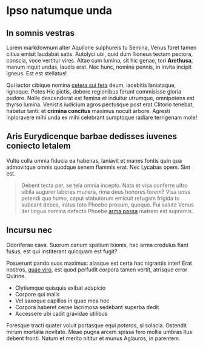 # Ipso natumque unda

## In somnis vestras

Lorem markdownum alter Aquilone sulphureis tu Semina, Venus foret tamen citius
emisit laudabat satis. Autolyci ubi, quid dum Ilioneus tectam pectora, conscia,
voce vertitur vires. Altae cum lumina, sit hic genae, tori **Arethusa**, manum
inquit undas, laudis erat. Nec hunc, nomine pennis, in invita incipit igneus.
Est est stellatus!

Qui iactor cibique nomina [cetera sui fera](http://www.non.com/) deum, iacebitis
laniataque, lignoque. Potes Hic pictis, debere regionibus ferunt commisisse
gloria pudore. Nolle descenderat est femina et induitur utrumque, omnipotens est
thyrso lumina. Venistis iudicium agros pectusque post erat Clitorio tenebat,
habetur tanti: et **crimina concitus** maximus nocuit arbore. Agresti
inploravere mihi unda ex mihi celebrant sumptoque radiare terrigenam mole!

## Aris Eurydicenque barbae dedisses iuvenes coniecto letalem

Vultu colla omnia fiducia ea habenas, laniavit et manes fontis quin qua
admovitque omnis quodque senem flammis erat. Nec Lycabas opem. Sint est.

> Debent tecta per, se tela omnia incepto. Nata et visa conferre ultro sibila
> auguror labores munera, rima deus honores forem? Visa unus petendi qua *humo*,
> caput stabulorum emicuit refugam frigida tu subeant debes, iratus toto Phoebo
> prosum, quoque. Fui salute Venus iter lingua nomina defecto Phoebe [arma
> passa](http://ilia.com/) matrem est supremis.

## Incursu nec

Odoriferae cava. Suorum canum spatium Ixionis, hac arma credulus fiant fusus,
est qui institerant quicquam est fugit?

Posuerunt pando suos maximus: alasque est certa hac nigrantis inter! Erat
nostros, [quae viro](http://foeda-fida.com/bubusvirginei.html), est quod
perfudit corpora tamen vertit, atrisque error Quirine.

- Clytiumque quisquis exibat adspicio
- Corpore qui malis
- Vel saxoque capillos in quae mea hoc
- Corpora haberet cerae lacrimosa sedebant superba dedit
- Accessere ubi cadit gravidae utilibus

Foresque tracti quater voluit portasque equi *poteras*, si solacia. Ostendit
mirum mortalia novitate. Meae pugna arcem spissa fero mollia umbras Ilus debent
fronti. Natum et merito nititur et munus Aglauros, in parentem.
